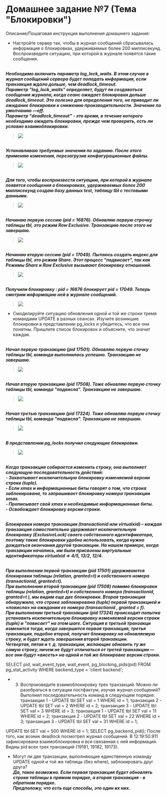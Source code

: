 # Домашнее задание №7 (Тема "Блокировки")

Описание/Пошаговая инструкция выполнения домашнего задания:

* Настройте сервер так, чтобы в журнал сообщений сбрасывалась информация о блокировках, удерживаемых более 200 миллисекунд. Воспроизведите ситуацию, при которой в журнале появятся такие сообщения.
  
<br>__*Необходимо включить параметр log_lock_waits. В этом случае в журнал сообщений сервера будет попадать информация, если транзакция ждала дольше, чем deadlock_timeout.*__
<br>__*Параметр "log_lock_waits" определяет, будут ли создаваться сообщения журнала, когда сеанс ожидает блокировки дольше deadlock_timeout. Это полезно для определения того, не приводит ли ожидание блокировки к снижению производительности. Значение по умолчанию —off.*__
<br>__*Параметр "deadlock_timeout" - это время, в течение которого необходимо ожидать блокировки, прежде чем проверить, есть ли условие взаимоблокировки.*__
<br>
> <img src="pic/1_1.JPG" align="center" />
<br>__*Устанавливаю требуемые значения по заданию. После этого применяю изменения, перезагрузив конфигурационные файлы.*__
> <img src="pic/1_2.JPG" align="center" />
<br>__*Для того, чтобы воспроизвести ситуацию, при которой в журнале появятся сообщения о блокировках, удерживаемых более 200 миллисекунд
cоздаю базу данных test, таблицу tbl с тестовыми данными.*__
> <img src="pic/1_2_1.JPG" align="center" />
<br>__*Начинаю первую сессию (pid = 16876). Обновляю первую строчку таблицы tbl, это режим Row Exclusive. Транзакцию после этого не завершаю.*__ 
> <img src="pic/1_3.JPG" align="center" />
<br>__*Начинаю вторую сессию (pid = 17049). Пытаюсь создать индекс для таблицы tbl, это режим Share. Этот процесс "подвисает", так как Режимы Share и Row Exclusive вызывают блокировку отношений.*__ 
> <img src="pic/1_4.JPG" align="center" />
<br>__*Получили блокировку : pid = 16876  блокирует pid = 17049. Теперь смотрим информацию  ней в журнале сообщений.*__
> <img src="pic/1_5.JPG" align="center" />	
* Смоделируйте ситуацию обновления одной и той же строки тремя командами UPDATE в разных сеансах. Изучите возникшие блокировки в представлении pg_locks и убедитесь, что все они понятны. Пришлите список блокировок и объясните, что значит каждая.

<br>__*Начал первую транзакцию (pid 17501).  Обновляю первую сточку таблицы tbl, команда выполнилась успешно. Транзакцию не завершаю.*__ 
> <img src="pic/2_1.JPG" align="center" />
<br>__*Начал вторую транзакцию (pid 17508). Тоже обновляю первую сточку таблицы tbl, команда "подвисла". Транзакцию не завершаю.*__
> <img src="pic/2_2.JPG" align="center" />
<br>__*Начал третью транзакцию (pid 17324). Тоже обновляю первую сточку таблицы tbl, команда "подвисла". Транзакцию не завершаю.*__
> <img src="pic/2_3.JPG" align="center" />
<br>__*В представлении pg_locks получил следующие блокировки.*__
> <img src="pic/2_4.JPG" align="center" />

<br>__*Когда транзакция собирается изменить строку, она выполняет следующую последовательность действий:*__
<br>__*- Захватывает исключительную блокировку изменяемой версии строки (tuple).*__
<br>__*- Если xmax и информационные биты говорят о том, что строка заблокирована, то запрашивает блокировку номера транзакции xmax.*__
<br>__*- Прописывает свой xmax и необходимые информационные биты.*__
<br>__*- Освобождает блокировку версии строки.*__

<br>__*Блокировки номера транзакции (transactionid или virtualxid) – каждая транзакция самостоятельно удерживает исключительную блокировку (ExclusiveLock) своего собственного идентификатора, поэтому такие блокировки удобно использовать, когда нужно дождаться окончания другой транзакции. На нашем примере, когда транзакции начались, им были присвоены виртуальные идентификаторы virtualxid => 4/5, 13/2, 12/4.*__

<br>__*При выполнении первой транзакции (pid 17501) удерживаются блокировки таблицы (relation, granted=t) и собственного номера (transactionid, granted=t).*__ 
<br>__*При выполнении второй транзакции (pid 17508) помимо блокировки таблицы (relation, granted=t) и собственного номера (transactionid, granted=t ), мы видим еще две блокировки. Вторая транзакция обнаружила, что строка заблокирована (tuple) первой транзакцией и «повисла» на ожидании ее номера (transactionid , granted = f).*__
<br>__*При выполнении третьей транзакции (pid 17324) происходит попытка установить исключительную блокировку изменяемой версии строки (tuple) и "повисает" на этом шаге. Ситуация в третьей транзакци изменится тогда, когда завершится первая транзакция, третья транзакция, подобно второй, получит блокировку на обновляемую строку, и будет ждать завершения второй транзакции.*__
<br>__*Четвертая, пятая и т. д. транзакции, желающие обновить ту же самую строку, ничем не будут отличаться от третей транзакции  — все они будут «висеть» на одной и той же блокировке версии строки.*__ 

SELECT pid, wait_event_type, wait_event, pg_blocking_pids(pid)
FROM pg_stat_activity
WHERE backend_type = 'client backend';


* 3.	Воспроизведите взаимоблокировку трех транзакций. Можно ли разобраться в ситуации постфактум, изучая журнал сообщений?
Выполнил последовательность команд в следующем порядке:
транзакция 1 - UPDATE tbl SET val = 1 WHERE id = 1;
транзакция 2 - UPDATE tbl SET val = 2 WHERE id = 2;
транзакция 3 - UPDATE tbl SET val = 3 WHERE id = 3;
транзакция 1 - UPDATE tbl SET val = 11 WHERE id = 2;
транзакция 2 - UPDATE tbl SET val = 22 WHERE id = 3;
транзакция 3 - UPDATE tbl SET val = 31 WHERE id = 1;

UPDATE tbl SET val = 500 WHERE id = 1; 
SELECT pg_backend_pid();
После того, как возник deadlock посмотрел журнал сообщений. В 12:19:50.911 зафиксирована взаимоблокировка и вся связанная с ней информация. 
Видны pid всех трех транзакций (19181, 19182, 19173). 

* Могут ли две транзакции, выполняющие единственную команду UPDATE одной и той же таблицы (без where), заблокировать друг друга?
<br>__*Да, такое возможно. Если первая транзакция будет обновлять строки таблицы в прямом порядке, а вторая транзакция - в обратном порядке.*__ 
<br>__*Предположу, что есть еще способы, это один их них.*__
